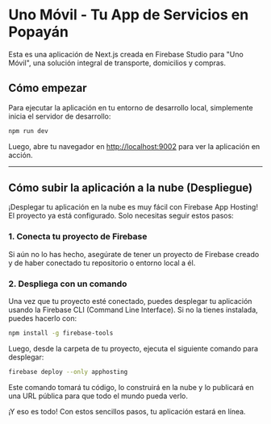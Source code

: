 # Uno Móvil - Tu App de Servicios en Popayán

Esta es una aplicación de Next.js creada en Firebase Studio para "Uno Móvil", una solución integral de transporte, domicilios y compras.

## Cómo empezar

Para ejecutar la aplicación en tu entorno de desarrollo local, simplemente inicia el servidor de desarrollo:

```bash
npm run dev
```

Luego, abre tu navegador en [http://localhost:9002](http://localhost:9002) para ver la aplicación en acción.

---

## Cómo subir la aplicación a la nube (Despliegue)

¡Desplegar tu aplicación en la nube es muy fácil con Firebase App Hosting! El proyecto ya está configurado. Solo necesitas seguir estos pasos:

### 1. Conecta tu proyecto de Firebase
Si aún no lo has hecho, asegúrate de tener un proyecto de Firebase creado y de haber conectado tu repositorio o entorno local a él.

### 2. Despliega con un comando
Una vez que tu proyecto esté conectado, puedes desplegar tu aplicación usando la Firebase CLI (Command Line Interface). Si no la tienes instalada, puedes hacerlo con:
```bash
npm install -g firebase-tools
```

Luego, desde la carpeta de tu proyecto, ejecuta el siguiente comando para desplegar:

```bash
firebase deploy --only apphosting
```

Este comando tomará tu código, lo construirá en la nube y lo publicará en una URL pública para que todo el mundo pueda verlo.

¡Y eso es todo! Con estos sencillos pasos, tu aplicación estará en línea.
